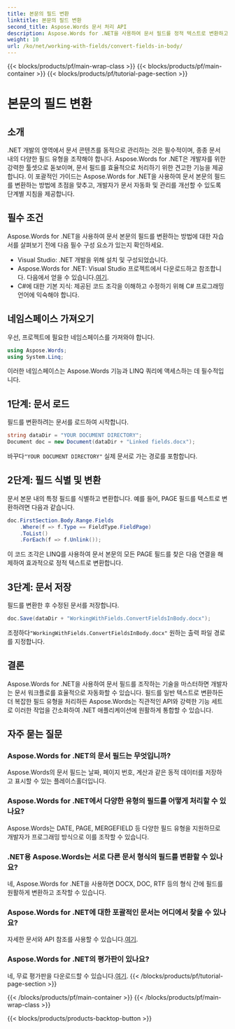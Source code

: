 ```yaml
---
title: 본문의 필드 변환
linktitle: 본문의 필드 변환
second_title: Aspose.Words 문서 처리 API
description: Aspose.Words for .NET을 사용하여 문서 필드를 정적 텍스트로 변환하고 문서 처리 효율성을 높이는 방법을 알아보세요.
weight: 10
url: /ko/net/working-with-fields/convert-fields-in-body/
---
```


{{< blocks/products/pf/main-wrap-class >}}
{{< blocks/products/pf/main-container >}}
{{< blocks/products/pf/tutorial-page-section >}}

# 본문의 필드 변환

## 소개

.NET 개발의 영역에서 문서 콘텐츠를 동적으로 관리하는 것은 필수적이며, 종종 문서 내의 다양한 필드 유형을 조작해야 합니다. Aspose.Words for .NET은 개발자를 위한 강력한 툴셋으로 돋보이며, 문서 필드를 효율적으로 처리하기 위한 견고한 기능을 제공합니다. 이 포괄적인 가이드는 Aspose.Words for .NET을 사용하여 문서 본문의 필드를 변환하는 방법에 초점을 맞추고, 개발자가 문서 자동화 및 관리를 개선할 수 있도록 단계별 지침을 제공합니다.

## 필수 조건

Aspose.Words for .NET을 사용하여 문서 본문의 필드를 변환하는 방법에 대한 자습서를 살펴보기 전에 다음 필수 구성 요소가 있는지 확인하세요.

- Visual Studio: .NET 개발을 위해 설치 및 구성되었습니다.
-  Aspose.Words for .NET: Visual Studio 프로젝트에서 다운로드하고 참조합니다. 다음에서 얻을 수 있습니다.[여기](https://releases.aspose.com/words/net/).
- C#에 대한 기본 지식: 제공된 코드 조각을 이해하고 수정하기 위해 C# 프로그래밍 언어에 익숙해야 합니다.

## 네임스페이스 가져오기

우선, 프로젝트에 필요한 네임스페이스를 가져와야 합니다.

```csharp
using Aspose.Words;
using System.Linq;
```

이러한 네임스페이스는 Aspose.Words 기능과 LINQ 쿼리에 액세스하는 데 필수적입니다.

## 1단계: 문서 로드

필드를 변환하려는 문서를 로드하여 시작합니다.

```csharp
string dataDir = "YOUR DOCUMENT DIRECTORY";
Document doc = new Document(dataDir + "Linked fields.docx");
```

 바꾸다`"YOUR DOCUMENT DIRECTORY"` 실제 문서로 가는 경로를 포함합니다.

## 2단계: 필드 식별 및 변환

문서 본문 내의 특정 필드를 식별하고 변환합니다. 예를 들어, PAGE 필드를 텍스트로 변환하려면 다음과 같습니다.

```csharp
doc.FirstSection.Body.Range.Fields
    .Where(f => f.Type == FieldType.FieldPage)
    .ToList()
    .ForEach(f => f.Unlink());
```

이 코드 조각은 LINQ를 사용하여 문서 본문의 모든 PAGE 필드를 찾은 다음 연결을 해제하여 효과적으로 정적 텍스트로 변환합니다.

## 3단계: 문서 저장

필드를 변환한 후 수정된 문서를 저장합니다.

```csharp
doc.Save(dataDir + "WorkingWithFields.ConvertFieldsInBody.docx");
```

 조정하다`"WorkingWithFields.ConvertFieldsInBody.docx"` 원하는 출력 파일 경로를 지정합니다.

## 결론

Aspose.Words for .NET을 사용하여 문서 필드를 조작하는 기술을 마스터하면 개발자는 문서 워크플로를 효율적으로 자동화할 수 있습니다. 필드를 일반 텍스트로 변환하든 더 복잡한 필드 유형을 처리하든 Aspose.Words는 직관적인 API와 강력한 기능 세트로 이러한 작업을 간소화하여 .NET 애플리케이션에 원활하게 통합할 수 있습니다.

## 자주 묻는 질문

### Aspose.Words for .NET의 문서 필드는 무엇입니까?
Aspose.Words의 문서 필드는 날짜, 페이지 번호, 계산과 같은 동적 데이터를 저장하고 표시할 수 있는 플레이스홀더입니다.

### Aspose.Words for .NET에서 다양한 유형의 필드를 어떻게 처리할 수 있나요?
Aspose.Words는 DATE, PAGE, MERGEFIELD 등 다양한 필드 유형을 지원하므로 개발자가 프로그래밍 방식으로 이를 조작할 수 있습니다.

### .NET용 Aspose.Words는 서로 다른 문서 형식의 필드를 변환할 수 있나요?
네, Aspose.Words for .NET을 사용하면 DOCX, DOC, RTF 등의 형식 간에 필드를 원활하게 변환하고 조작할 수 있습니다.

### Aspose.Words for .NET에 대한 포괄적인 문서는 어디에서 찾을 수 있나요?
 자세한 문서와 API 참조를 사용할 수 있습니다.[여기](https://reference.aspose.com/words/net/).

### Aspose.Words for .NET의 평가판이 있나요?
 네, 무료 평가판을 다운로드할 수 있습니다.[여기](https://releases.aspose.com/).
{{< /blocks/products/pf/tutorial-page-section >}}

{{< /blocks/products/pf/main-container >}}
{{< /blocks/products/pf/main-wrap-class >}}

{{< blocks/products/products-backtop-button >}}

